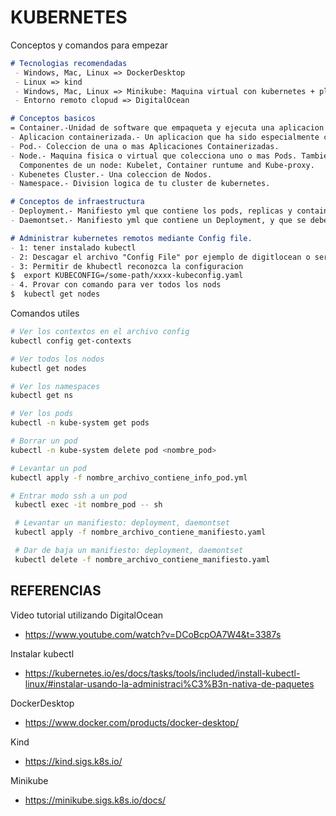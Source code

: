 KUBERNETES
===

Conceptos y comandos para empezar
```md
# Tecnologias recomendadas 
 - Windows, Mac, Linux => DockerDesktop
 - Linux => kind
 - Windows, Mac, Linux => Minikube: Maquina virtual con kubernetes + plugins
 - Entorno remoto clopud => DigitalOcean

# Conceptos basicos
= Container.-Unidad de software que empaqueta y ejecuta una aplicacion entera.
- Aplicacion containerizada.- Un aplicacion que ha sido especialmente construida para ejecutarse en containers.
- Pod.- Coleccion de una o mas Aplicaciones Containerizadas.
- Node.- Maquina fisica o virtual que colecciona uno o mas Pods. Tambien llamnado como Worker Machine.
  Componentes de un node: Kubelet, Container runtume and Kube-proxy.
- Kubenetes Cluster.- Una coleccion de Nodos.
- Namespace.- Division logica de tu cluster de kubernetes.

# Conceptos de infraestructura
- Deployment.- Manifiesto yml que contiene los pods, replicas y containers. Kubernetes se encarga de que se cumpla esa infraestructura, siempre que se pueda.
- Daemontset.- Manifiesto yml que contiene un Deployment, y que se debe desplegar en todos los nodos.

# Administrar kubernetes remotos mediante Config file.
- 1: tener instalado kubectl
- 2: Descagar el archivo "Config File" por ejemplo de digitlocean o servidor que aloja la administracion de kubernetes => xxx-kubeconfig.yml
- 3: Permitir de khubectl reconozca la configuracion
$  export KUBECONFIG=/some-path/xxxx-kubeconfig.yaml
- 4. Provar con comando para ver todos los nods
$  kubectl get nodes
```

Comandos utiles
```bash
# Ver los contextos en el archivo config
kubectl config get-contexts

# Ver todos los nodos 
kubectl get nodes

# Ver los namespaces
kubectl get ns

# Ver los pods
kubectl -n kube-system get pods

# Borrar un pod
kubectl -n kube-system delete pod <nombre_pod>

# Levantar un pod
kubectl apply -f nombre_archivo_contiene_info_pod.yml

# Entrar modo ssh a un pod
 kubectl exec -it nombre_pod -- sh

 # Levantar un manifiesto: deployment, daemontset
 kubectl apply -f nombre_archivo_contiene_manifiesto.yaml

 # Dar de baja un manifiesto: deployment, daemontset
 kubectl delete -f nombre_archivo_contiene_manifiesto.yaml


```


REFERENCIAS
---
Video tutorial utilizando DigitalOcean
- https://www.youtube.com/watch?v=DCoBcpOA7W4&t=3387s

Instalar kubectl
- https://kubernetes.io/es/docs/tasks/tools/included/install-kubectl-linux/#instalar-usando-la-administraci%C3%B3n-nativa-de-paquetes

DockerDesktop
- https://www.docker.com/products/docker-desktop/

Kind
- https://kind.sigs.k8s.io/

Minikube
- https://minikube.sigs.k8s.io/docs/